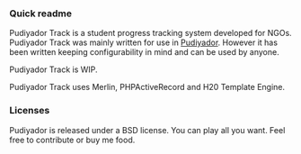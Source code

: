 ### Quick readme
Pudiyador Track is a student progress tracking system developed for NGOs. Pudiyador Track was mainly written for use in [Pudiyador](http://pudiyador.org). However it has been written keeping configurability in mind and can be used by anyone.

Pudiyador Track is WIP.

Pudiyador Track uses Merlin, PHPActiveRecord and H20 Template Engine.

### Licenses
Pudiyador is released under a BSD license. You can play all you want. Feel free to contribute or buy me food.
